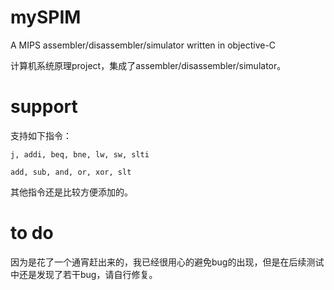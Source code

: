 mySPIM
======

A MIPS assembler/disassembler/simulator written in objective-C

计算机系统原理project，集成了assembler/disassembler/simulator。

# support
支持如下指令：

`j, addi, beq, bne, lw, sw, slti`

`add, sub, and, or, xor, slt`

其他指令还是比较方便添加的。

# to do
因为是花了一个通宵赶出来的，我已经很用心的避免bug的出现，但是在后续测试中还是发现了若干bug，请自行修复。
